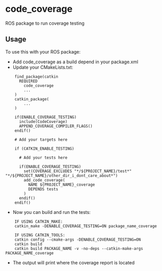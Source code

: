 # code_coverage

ROS package to run coverage testing

## Usage
To use this with your ROS package:

 * Add code_coverage as a build depend in your package.xml
 * Update your CMakeLists.txt:
```
    find_package(catkin
      REQUIRED
        code_coverage
        ...
    )
    catkin_package(
        ...
    )

    if(ENABLE_COVERAGE_TESTING)
      include(CodeCoverage)
      APPEND_COVERAGE_COMPILER_FLAGS()
    endif()

    # Add your targets here

    if (CATKIN_ENABLE_TESTING)
      
      # Add your tests here

      if(ENABLE_COVERAGE_TESTING)
        set(COVERAGE_EXCLUDES "*/${PROJECT_NAME}/test*" "*/${PROJECT_NAME}/other_dir_i_dont_care_about*")
        add_code_coverage(
          NAME ${PROJECT_NAME}_coverage
          DEPENDS tests
        )
      endif()
    endif()
```
 * Now you can build and run the tests:
```
    IF USING CATKIN_MAKE:
    catkin_make -DENABLE_COVERAGE_TESTING=ON package_name_coverage
    
    IF USING CATKIN_TOOLS:
    catkin config --cmake-args -DENABLE_COVERAGE_TESTING=ON
    catkin build
    catkin build PACKAGE_NAME -v -no-deps --catkin-make-args PACKAGE_NAME_coverage 
```

 * The output will print where the coverage report is located
